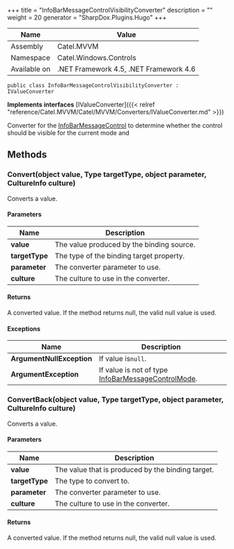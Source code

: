 

+++
title = "InfoBarMessageControlVisibilityConverter" 
description = ""
weight = 20
generator = "SharpDox.Plugins.Hugo"
+++

Name|Value
---|---
Assembly|Catel.MVVM
Namespace|Catel.Windows.Controls
Available on|.NET Framework 4.5, .NET Framework 4.6

```
public class InfoBarMessageControlVisibilityConverter : IValueConverter
```

**Implements interfaces**
[IValueConverter]({{< relref "reference/Catel.MVVM/Catel/MVVM/Converters/IValueConverter.md" >}})

Converter for the [InfoBarMessageControl](#) to determine whether the control should be visible for the current mode and

## Methods

### Convert(object value, Type targetType, object parameter, CultureInfo culture)

Converts a value.

#### Parameters

Name|Description
---|---
**value**|The value produced by the binding source.
**targetType**|The type of the binding target property.
**parameter**|The converter parameter to use.
**culture**|The culture to use in the converter.

#### Returns

A converted value. If the method returns null, the valid null value is used.

#### Exceptions

Name|Description
---|---
**ArgumentNullException**|If value is`null`.
**ArgumentException**|If value is not of type [InfoBarMessageControlMode](#).

### ConvertBack(object value, Type targetType, object parameter, CultureInfo culture)

Converts a value.

#### Parameters

Name|Description
---|---
**value**|The value that is produced by the binding target.
**targetType**|The type to convert to.
**parameter**|The converter parameter to use.
**culture**|The culture to use in the converter.

#### Returns

A converted value. If the method returns null, the valid null value is used.

